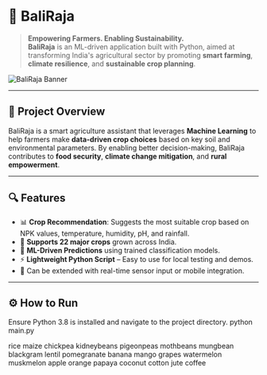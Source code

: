 # 👑 BaliRaja

> **Empowering Farmers. Enabling Sustainability.**  
**BaliRaja** is an ML-driven application built with Python, aimed at transforming India's agricultural sector by promoting **smart farming**, **climate resilience**, and **sustainable crop planning**.

![BaliRaja Banner](https://encrypted-tbn0.gstatic.com/images?q=tbn:ANd9GcSl0dern0Db8lSSWXByAdtW4ZIjZGiAUki0fmP4gtXNISV0wP2uan-txf3zm0kd916a3Hs&usqp=CAU)

---

## 🌟 Project Overview

BaliRaja is a smart agriculture assistant that leverages **Machine Learning** to help farmers make **data-driven crop choices** based on key soil and environmental parameters. By enabling better decision-making, BaliRaja contributes to **food security**, **climate change mitigation**, and **rural empowerment**.

---

## 🔍 Features

- 📊 **Crop Recommendation**: Suggests the most suitable crop based on NPK values, temperature, humidity, pH, and rainfall.
- 🌱 **Supports 22 major crops** grown across India.
- 🧠 **ML-Driven Predictions** using trained classification models.
- ⚡ **Lightweight Python Script** – Easy to use for local testing and demos.
- 🧪 Can be extended with real-time sensor input or mobile integration.

---

## ⚙️ How to Run

Ensure Python 3.8 is installed and navigate to the project directory.
python main.py

rice
maize
chickpea
kidneybeans
pigeonpeas
mothbeans
mungbean
blackgram
lentil
pomegranate
banana
mango
grapes
watermelon
muskmelon
apple
orange
papaya
coconut
cotton
jute
coffee

